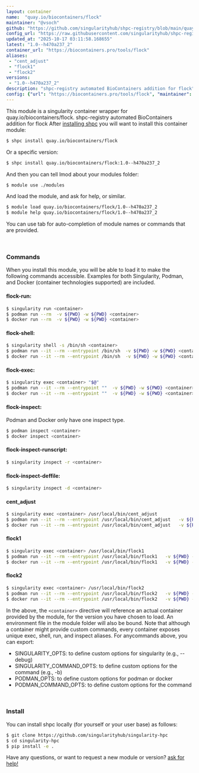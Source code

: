 ```yaml
---
layout: container
name:  "quay.io/biocontainers/flock"
maintainer: "@vsoch"
github: "https://github.com/singularityhub/shpc-registry/blob/main/quay.io/biocontainers/flock/container.yaml"
config_url: "https://raw.githubusercontent.com/singularityhub/shpc-registry/main/quay.io/biocontainers/flock/container.yaml"
updated_at: "2025-10-17 03:11:58.168655"
latest: "1.0--h470a237_2"
container_url: "https://biocontainers.pro/tools/flock"
aliases:
 - "cent_adjust"
 - "flock1"
 - "flock2"
versions:
 - "1.0--h470a237_2"
description: "shpc-registry automated BioContainers addition for flock"
config: {"url": "https://biocontainers.pro/tools/flock", "maintainer": "@vsoch", "description": "shpc-registry automated BioContainers addition for flock", "latest": {"1.0--h470a237_2": "sha256:13a9138efa512c2936d34eb5f5a5b191302e45a25892c8a89a5ce5c828908cf4"}, "tags": {"1.0--h470a237_2": "sha256:13a9138efa512c2936d34eb5f5a5b191302e45a25892c8a89a5ce5c828908cf4"}, "docker": "quay.io/biocontainers/flock", "aliases": {"cent_adjust": "/usr/local/bin/cent_adjust", "flock1": "/usr/local/bin/flock1", "flock2": "/usr/local/bin/flock2"}}
---
```


This module is a singularity container wrapper for quay.io/biocontainers/flock.
shpc-registry automated BioContainers addition for flock
After [installing shpc](#install) you will want to install this container module:


```bash
$ shpc install quay.io/biocontainers/flock
```

Or a specific version:

```bash
$ shpc install quay.io/biocontainers/flock:1.0--h470a237_2
```

And then you can tell lmod about your modules folder:

```bash
$ module use ./modules
```

And load the module, and ask for help, or similar.

```bash
$ module load quay.io/biocontainers/flock/1.0--h470a237_2
$ module help quay.io/biocontainers/flock/1.0--h470a237_2
```

You can use tab for auto-completion of module names or commands that are provided.

<br>

### Commands

When you install this module, you will be able to load it to make the following commands accessible.
Examples for both Singularity, Podman, and Docker (container technologies supported) are included.

#### flock-run:

```bash
$ singularity run <container>
$ podman run --rm  -v ${PWD} -w ${PWD} <container>
$ docker run --rm  -v ${PWD} -w ${PWD} <container>
```

#### flock-shell:

```bash
$ singularity shell -s /bin/sh <container>
$ podman run --it --rm --entrypoint /bin/sh  -v ${PWD} -w ${PWD} <container>
$ docker run --it --rm --entrypoint /bin/sh  -v ${PWD} -w ${PWD} <container>
```

#### flock-exec:

```bash
$ singularity exec <container> "$@"
$ podman run --it --rm --entrypoint ""  -v ${PWD} -w ${PWD} <container> "$@"
$ docker run --it --rm --entrypoint ""  -v ${PWD} -w ${PWD} <container> "$@"
```

#### flock-inspect:

Podman and Docker only have one inspect type.

```bash
$ podman inspect <container>
$ docker inspect <container>
```

#### flock-inspect-runscript:

```bash
$ singularity inspect -r <container>
```

#### flock-inspect-deffile:

```bash
$ singularity inspect -d <container>
```


#### cent_adjust

```bash
$ singularity exec <container> /usr/local/bin/cent_adjust
$ podman run --it --rm --entrypoint /usr/local/bin/cent_adjust   -v ${PWD} -w ${PWD} <container> -c " $@"
$ docker run --it --rm --entrypoint /usr/local/bin/cent_adjust   -v ${PWD} -w ${PWD} <container> -c " $@"
```


#### flock1

```bash
$ singularity exec <container> /usr/local/bin/flock1
$ podman run --it --rm --entrypoint /usr/local/bin/flock1   -v ${PWD} -w ${PWD} <container> -c " $@"
$ docker run --it --rm --entrypoint /usr/local/bin/flock1   -v ${PWD} -w ${PWD} <container> -c " $@"
```


#### flock2

```bash
$ singularity exec <container> /usr/local/bin/flock2
$ podman run --it --rm --entrypoint /usr/local/bin/flock2   -v ${PWD} -w ${PWD} <container> -c " $@"
$ docker run --it --rm --entrypoint /usr/local/bin/flock2   -v ${PWD} -w ${PWD} <container> -c " $@"
```



In the above, the `<container>` directive will reference an actual container provided
by the module, for the version you have chosen to load. An environment file in the
module folder will also be bound. Note that although a container
might provide custom commands, every container exposes unique exec, shell, run, and
inspect aliases. For anycommands above, you can export:

 - SINGULARITY_OPTS: to define custom options for singularity (e.g., --debug)
 - SINGULARITY_COMMAND_OPTS: to define custom options for the command (e.g., -b)
 - PODMAN_OPTS: to define custom options for podman or docker
 - PODMAN_COMMAND_OPTS: to define custom options for the command

<br>

### Install

You can install shpc locally (for yourself or your user base) as follows:

```bash
$ git clone https://github.com/singularityhub/singularity-hpc
$ cd singularity-hpc
$ pip install -e .
```

Have any questions, or want to request a new module or version? [ask for help!](https://github.com/singularityhub/singularity-hpc/issues)